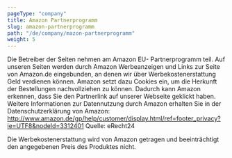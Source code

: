 ```yaml
---
pageType: "company"
title: Amazon Partnerprogramm
slug: amazon-partnerprogramm
path: "/de/company/mazon-partnerprogramm"
weight: 5
---
```


Die Betreiber der Seiten nehmen am Amazon EU- Partnerprogramm teil. Auf unseren Seiten werden durch Amazon Werbeanzeigen und Links zur Seite von Amazon.de eingebunden, an denen wir über Werbekostenerstattung Geld verdienen können. Amazon setzt dazu Cookies ein, um die Herkunft der Bestellungen nachvollziehen zu können. Dadurch kann Amazon erkennen, dass Sie den Partnerlink auf unserer Webseite geklickt haben. Weitere Informationen zur Datennutzung durch Amazon erhalten Sie in der Datenschutzerklärung von Amazon: http://www.amazon.de/gp/help/customer/display.html/ref=footer_privacy?ie=UTF8&nodeId=3312401
Quelle: eRecht24

Die Werbekostenerstattung wird von Amazon getragen und beeinträchtigt den angegebenen Preis des Produktes nicht.
